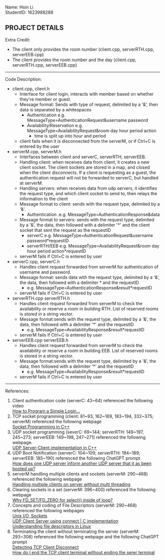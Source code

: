 Name: Hsin Li<br>
StudentID: 1623988288

PROJECT DETAILS
-----
Extra Credit:
- The client only provides the room number (client.cpp, serverRTH.cpp, serverEEB.cpp)
- The client provides the room number and the day (client.cpp, serverRTH.cpp, serverEEB.cpp)
-----
Code Description:
- client.cpp, client.h
    - Interface for client login, interacts with member based on whether they're member or guest.
    - Message format: Sends with type of request, delimited by a '&', then data is separated by a whitespaces
        - Authentication e.g. MessageType=AuthenticationRequest&username password
        - Availability/Reservation e.g. MessageType=AvailabilityRequest&room day hour period action
            - time is split up into hour and period
    - client fails when it is disconnected from the serverM, or if Ctrl+C is entered by the user
- serverM.cpp, serverM.h
    - Interfaces between client and serverC, serverRTH, serverEEB.
    - Handling client: when receives data from client, it creates a new client socket. The client sockets are stored in a map, and closed when the client disconnects. If a client is requesting as a guest, the authentication request will not be forwarded to serverC, but handled at serverM.
    - Handling servers: when receives data from udp servers, it identifies the request type, and which client socket to send to, then relays the information to the client
    - Message format to client: sends with the request type, delimited by a '&'.
        - Authentication .e.g. MessageType=AuthenticationResponse&data
    - Message format to servers: sends with the request type, delimited by a '&', the data, then followed with a delimiter '*' and the client socket that sent the request as the requestID
        - serverC e.g. MessageType=AuthenticationRequest&username password*requestID
        - serverRTH/EEB e.g. MessageType=AvailabilityRequest&room day hour period action*requestID
    - serverM fails if Ctrl+C is entered by user
- serverC.cpp, serverC.h
    - Handles client request forwarded from serverM for authentication of username and password.
    - Message format: sends data with the request type, delimited by a '&', the data, then followed with a delimiter * and the requestID
        - e.g. MessageType=AuthenticationResponse&result*requestID
    - serverM fails if Ctrl+C is entered by user
- serverRTH.cpp serverRTH.h
    - Handles client request forwarded from serverM to check the availability or reserve a room in building RTH. List of reserved rooms is stored in a string vector.
    - Message format:sends with the request type, delimited by a '&', the data, then followed with a delimiter '*' and the requestID
        - e.g. MessageType=AvailabilityResponse&result*requestID
    - serverM fails if Ctrl+C is entered by user
- serverEEB.cpp serverEEB.h
    - Handles client request forwarded from serverM to check the availability or reserve a room in building EEB. List of reserved rooms is stored in a string vector.
    - Message format:sends with the request type, delimited by a '&', the data, then followed with a delimiter '*' and the requestID
        - e.g. MessageType=AvailabilityResponse&result*requestID
    - serverM fails if Ctrl+C is entered by user
-----
References:
1. Client authentication code (serverC: 43~64) referenced the following video 
    <br>[How to Program a Simple Login...](https://www.youtube.com/watch?v=fTdkqOS5_ro&ab_channel=LeMasterTech)
2. TCP socket programming (client: 81~93, 162~169, 183~194, 332~375; serverM) referenced the following webpage
    <br>[Socket Programming in C++](https://www.geeksforgeeks.org/socket-programming-in-cpp/)
3. UDP socket programming (severC: 69~144; serverRTH: 149~197, 245~273; serverEEB: 149~198, 247~271) referenced the following webpage.
    <br>[UDP Server-Client implementation in C++](https://www.geeksforgeeks.org/udp-server-client-implementation-c/#)
4. UDP Boot Notification (serverC: 104~109; serverRTH: 184~189; serverEEB: 185~190) referenced the following ChatGPT prompt
    <br>[How does one UDP server inform another UDP server that it as been booted up?](chat.openai.com)
5. serverM handling multiple clients and sockets (serverM: 290~468) referenced the following webpage
    <br>[Handling multiple clients on server without multi threading](https://www.geeksforgeeks.org/socket-programming-in-cc-handling-multiple-clients-on-server-without-multi-threading/)
6. Clearing sockets in a set (serverM: 396~400) referenced the following webpage
    <br>[Why FD_SET/FD_ZERO for select() inside of loop?](https://stackoverflow.com/questions/7637765/why-fd-set-fd-zero-for-select-inside-of-loop)
7. Concepts and coding of File Descriptors (serverM: 290~468) referenced the following webpages
    <br>[Unix I/O, Sockets](https://ycpcs.github.io/cs365-spring2017/lectures/lecture15.html)
    <br>[UDP Client Server using connect | C implementation](https://www.geeksforgeeks.org/udp-client-server-using-connect-c-implementation/)
    <br>[Understanding file descriptors in Linux](https://wiyi.org/linux-file-descriptor.html)
8. Terminating the client without terminating the server (serverM: 293~308) referenced the following webpage and the following ChatGPT prompt
    <br>[Detecting TCP Client Disconnect](https://stackoverflow.com/questions/283375/detecting-tcp-client-disconnect)
    <br>[How do I end the TCP client terminal without ending the serer terminal](chat.openai.com)